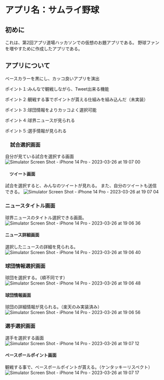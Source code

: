 # アプリ名：サムライ野球
## 初めに
これは、第2回アプリ道場ハッカソンでの仮想のお題アプリである。
野球ファンを増やすために作成したアプリである。

## アプリについて
ベースカラーを黒にし、カッコ良いアプリを演出

ポイント１:みんなで観戦しながら、Tweet出来る機能

ポイント２:観戦する事でポイントが貰える仕組みを組み込んだ（未実装）

ポイント３:球団情報をよりカッコよく選択可能

ポイント４:球界ニュースが見られる

ポイント５:選手情報が見られる

### 　試合選択画面
自分が見ている試合を選択する画面
![Simulator Screen Shot - iPhone 14 Pro - 2023-03-26 at 19 07 00](https://user-images.githubusercontent.com/88150352/227769394-e75806f8-8bbe-49d8-99a8-30ad9131bd58.png)
#### 　ツイート画面
試合を選択すると、みんなのツイートが見れる。
また、自分のツイートも送信できる。
![Simulator Screen Shot - iPhone 14 Pro - 2023-03-26 at 19 07 04](https://user-images.githubusercontent.com/88150352/227769429-ee9255de-85dd-4b3e-845d-6a4ef0c5d334.png)

### ニュースタイトル画面
球界ニュースのタイトル選択できる画面。
![Simulator Screen Shot - iPhone 14 Pro - 2023-03-26 at 19 06 36](https://user-images.githubusercontent.com/88150352/227769570-ebdec3f7-2df6-48f5-a269-97431089ce38.png)
#### ニュース詳細画面
選択したニュースの詳細を見られる。
![Simulator Screen Shot - iPhone 14 Pro - 2023-03-26 at 19 06 40](https://user-images.githubusercontent.com/88150352/227769636-249b5009-f3d7-43c1-8c0b-d5aadbae82ad.png)

### 球団情報選択画面
球団を選択する。（順不同です）
![Simulator Screen Shot - iPhone 14 Pro - 2023-03-26 at 19 06 48](https://user-images.githubusercontent.com/88150352/227769671-6d969f8a-0d0d-417d-94a2-52d674611a1a.png)

#### 球団情報画面
球団の詳細情報が見られる。（楽天のみ実装済み）
![Simulator Screen Shot - iPhone 14 Pro - 2023-03-26 at 19 06 56](https://user-images.githubusercontent.com/88150352/227769746-6231941a-fc7f-4ef2-ae6d-9b57690cf58d.png)

### 選手選択画面
選手を選択する画面
![Simulator Screen Shot - iPhone 14 Pro - 2023-03-26 at 19 07 12](https://user-images.githubusercontent.com/88150352/227770053-aa894f3a-0cdb-40dc-a495-1410b388714c.png)

#### ベースボールポイント画面
観戦する事で、ベースボールポイントが貰える。（ケンタッキーリスペクト）
![Simulator Screen Shot - iPhone 14 Pro - 2023-03-26 at 19 07 17](https://user-images.githubusercontent.com/88150352/227770507-f1f97aca-418b-4eb1-b1b7-5f09d310be63.png)


